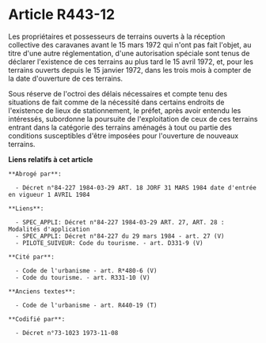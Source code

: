 # Article R443-12

Les propriétaires et possesseurs de terrains ouverts à la réception collective des caravanes avant le 15 mars 1972 qui n'ont
pas fait l'objet, au titre d'une autre réglementation, d'une autorisation spéciale sont tenus de déclarer l'existence de ces
terrains au plus tard le 15 avril 1972, et, pour les terrains ouverts depuis le 15 janvier 1972, dans les trois mois à
compter de la date d'ouverture de ces terrains.

Sous réserve de l'octroi des délais nécessaires et compte tenu des situations de fait comme de la nécessité dans certains
endroits de l'existence de lieux de stationnement, le préfet, après avoir entendu les intéressés, subordonne la poursuite de
l'exploitation de ceux de ces terrains entrant dans la catégorie des terrains aménagés à tout ou partie des conditions
susceptibles d'être imposées pour l'ouverture de nouveaux terrains.

**Liens relatifs à cet article**

	**Abrogé par**:

	  - Décret n°84-227 1984-03-29 ART. 18 JORF 31 MARS 1984 date d'entrée en vigueur 1 AVRIL 1984

	**Liens**:

	  - SPEC_APPLI: Décret n°84-227 1984-03-29 ART. 27, ART. 28 : Modalités d'application
	  - SPEC_APPLI: Décret n°84-227 du 29 mars 1984 - art. 27 (V)
	  - PILOTE_SUIVEUR: Code du tourisme. - art. D331-9 (V)

	**Cité par**:

	  - Code de l'urbanisme - art. R*480-6 (V)
	  - Code du tourisme. - art. R331-10 (V)

	**Anciens textes**:

	  - Code de l'urbanisme - art. R440-19 (T)

	**Codifié par**:

	  - Décret n°73-1023 1973-11-08
